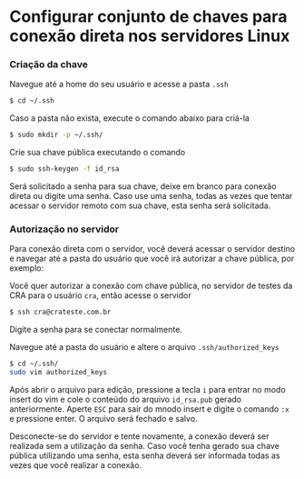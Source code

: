 # Configurar conjunto de chaves para conexão direta nos servidores Linux

### Criação da chave

Navegue até a home do seu usuário e acesse a pasta `.ssh`
```sh
$ cd ~/.ssh
```
Caso a pasta não exista, execute o comando abaixo para criá-la
```sh
$ sudo mkdir -p ~/.ssh/
```
Crie sua chave pública executando o comando
```sh
$ sudo ssh-keygen -f id_rsa
```
Será solicitado a senha para sua chave, deixe em branco para conexão direta ou digite uma senha. Caso use uma senha, todas as vezes que tentar acessar o servidor remoto com sua chave, esta senha será solicitada.

### Autorização no servidor

Para conexão direta com o servidor, você deverá acessar o servidor destino e navegar até a pasta do usuário que você irá autorizar a chave pública, por exemplo:

Você quer autorizar a conexão com chave pública, no servidor de testes da CRA para o usuário `cra`, então acesse o servidor
```sh
$ ssh cra@crateste.com.br
```
Digite a senha para se conectar normalmente.

Navegue até a pasta do usuário e altere o arquivo `.ssh/authorized_keys`
```sh
$ cd ~/.ssh/
sudo vim authorized_keys
```
Após abrir o arquivo para edição, pressione a tecla `i` para entrar no modo insert do vim e cole o conteúdo do arquivo `id_rsa.pub` gerado anteriormente.
Aperte `ESC` para sair do mnodo insert e digite o comando `:x` e pressione enter. O arquivo será fechado e salvo.

Desconecte-se do servidor e tente novamente, a conexão deverá ser realizada sem a utilização da senha. Caso você tenha gerado sua chave pública utilizando uma senha, esta senha deverá ser informada todas as vezes que você realizar a conexão.
